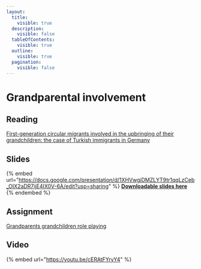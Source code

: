 ```yaml
---
layout:
  title:
    visible: true
  description:
    visible: false
  tableOfContents:
    visible: true
  outline:
    visible: true
  pagination:
    visible: false
---
```


# Grandparental involvement

## Reading

[First-generation circular migrants involved in the upbringing of their grandchildren: the case of Turkish immigrants in Germany](https://drive.google.com/file/d/1cwArFOLDMlFGkCd8kAt8wi30ECB2l5bu/view?usp=sharing)

## Slides

{% embed url="https://docs.google.com/presentation/d/1XHVwgjDMZLYT9tr1qqLzCeb_OIX2aDR7ijE4IX0V-6A/edit?usp=sharing" %}
[**Downloadable slides here**](https://docs.google.com/presentation/d/1XHVwgjDMZLYT9tr1qqLzCeb\_OIX2aDR7ijE4IX0V-6A/edit?usp=sharing)
{% endembed %}

## Assignment

[Grandparents grandchildren role playing](https://docs.google.com/document/d/1LHh0jJIeoDwi2MhP6QW3FQyzgppZLM55VB8FboY7S-8/edit?usp=sharing)

## Video

{% embed url="https://youtu.be/cERAtFYryY4" %}

